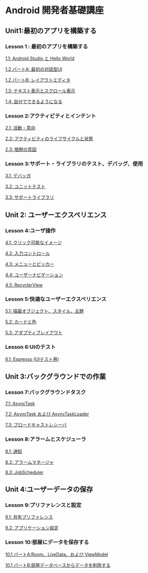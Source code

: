 # Android 開発者基礎講座 

## Unit1:最初のアプリを構築する

### Lesson 1 : 最初のアプリを構築する

[1.1: Android Studio と Hello World](./1-1/)

[1.2 パートA: 最初の対話型UI](./1-2a/)

[1.2 パートB: レイアウトエディタ](./1-2b/)

[1.3: テキスト表示とスクロール表示](./1-3/)

[1.4: 自分でできるようになる](./1-4/)

### Lesson 2:アクティビティとインテント

[2.1: 活動・意向](./2-1/)

[2.2: アクティビティのライフサイクルと状態](./2-2/)

[2.3: 暗黙の意図](./2-3/)

### Lesson 3:サポート・ライブラリのテスト、デバッグ、使用

[3.1: デバッガ](./3-1/)

[3.2: ユニットテスト](./3-2/)

[3.3: サポートライブラリ](./3-3/)

## Unit 2: ユーザーエクスペリエンス

### Lesson 4:ユーザ操作

[4.1: クリック可能なイメージ](./4-1/)

[4.2: 入力コントロール](./4-2/)

[4.3: メニューとピッカー](./4-3/)

[4.4: ユーザーナビゲーション](./4-4/)

[4.5: RecyclerView](./4-5/)

### Lesson 5:快適なユーザーエクスペリエンス

[5.1: 描画オブジェクト、スタイル、主題](./5-1/)

[5.2: カードと色](./5-2/)

[5.3: アダプティブレイアウト](./5-3/)

### Lesson 6:UIのテスト

[6.1: Espresso (UIテスト用)](./6-1/)

## Unit 3:バックグラウンドでの作業

### Lesson 7:バックグラウンドタスク

[7.1: AsyncTask](./7-1/)

[7.2: AsyncTask および AsyncTaskLoader](./7-2/)

[7.3: ブロードキャストレシーバ](./7-3/)

### Lesson 8:アラームとスケジューラ

[8.1: 通知](./8-1/)

[8.2: アラームマネージャ](./8-2/)

[8.3: JobScheduler](./8-3/)

## Unit 4:ユーザーデータの保存

### Lesson 9:プリファレンスと設定

[9.1: 共有プリファレンス](./9-1/)

[9.2: アプリケーション設定](./9-2/)

### Lesson 10:部屋にデータを保存する

[10.1 パートA:Room、LiveData、および ViewModel](./10-1a/)

[10.1 パートB:部屋データベースからデータを削除する](./10-1b)


<!--
Lesson 1: Build your first app

1.1: Android Studio and Hello World

1.2 Part A: Your first interactive UI

1.2 Part B: The layout editor

1.3: Text and scrolling views

1.4: Learn to help yourself

Lesson 2: Activities and intents

2.1: Activities and intents

2.2: Activity lifecycle and state

2.3: Implicit intents

Lesson 3: Testing, debugging, and using support libraries

3.1: The debugger

3.2: Unit tests

3.3: Support libraries

Unit 2: User experience

Lesson 4: User interaction

4.1: Clickable images

4.2: Input controls

4.3: Menus and pickers

4.4: User navigation

4.5: RecyclerView

Lesson 5: Delightful user experience

5.1: Drawables, styles, and themes

5.2: Cards and colors

5.3: Adaptive layouts

Lesson 6:Testing your UI

6.1: Espresso for UI testing

Unit 3: Working in the background

Lesson 7: Background tasks

7.1: AsyncTask

7.2: AsyncTask and AsyncTaskLoader

7.3: Broadcast receivers

Lesson 8: Alarms and schedulers

8.1: Notifications

8.2: The alarm manager

8.3: JobScheduler

Unit 4: Saving user data

Lesson 9: Preferences and settings

9.1: Shared preferences

9.2: App settings

Lesson 10: Storing data with Room

10.1 Part A: Room, LiveData, and ViewModel

10.1 Part B: Deleting data from a Room database

-->
